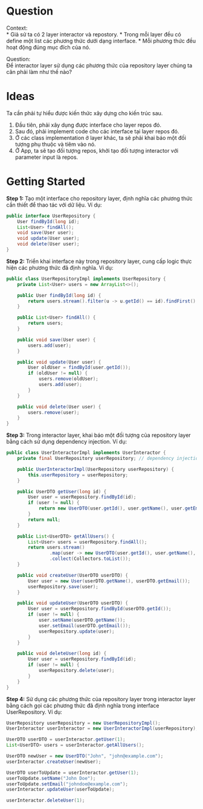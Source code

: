 # Question
Context:  
    * Giả sử ta có 2 layer interactor và repostory.
    * Trong mỗi layer đều có define một list các phương thức dưới dạng interface.
    * Mỗi phương thức đều hoạt động đúng mục đích của nó.

Question:  
    Để interactor layer sử dụng các phương thức của repository layer chúng ta cân phải làm như thế nào?

# Ideas
Ta cần phải tự hiểu được kiến thức xây dựng cho kiến trúc sau.
1. Đầu tiên, phải xây dụng được interface cho layer repos đó.
2. Sau đó, phải implement code cho các interface tại layer repos đó.
3. Ở các class implementation ở layer khác, ta sẽ phải khai báo một đối tượng phụ thuộc và tiêm vào nó.
4. Ở App, ta sẽ tạo đối tượng repos, khởi tạo đối tượng interactor với parameter input là repos.
# Getting Started
**Step 1:** Tạo một interface cho repository layer, định nghĩa các phương thức cần thiết để thao tác với dữ liệu. Ví dụ:
```java
public interface UserRepository {
    User findById(long id);
    List<User> findAll();
    void save(User user);
    void update(User user);
    void delete(User user);
}

```
**Step 2:** Triển khai interface này trong repository layer, cung cấp logic thực hiện các phương thức đã định nghĩa. Ví dụ:
```java
public class UserRepositoryImpl implements UserRepository {
    private List<User> users = new ArrayList<>();

    public User findById(long id) {
        return users.stream().filter(u -> u.getId() == id).findFirst().orElse(null);
    }

    public List<User> findAll() {
        return users;
    }

    public void save(User user) {
        users.add(user);
    }

    public void update(User user) {
        User oldUser = findById(user.getId());
        if (oldUser != null) {
            users.remove(oldUser);
            users.add(user);
        }
    }

    public void delete(User user) {
        users.remove(user);
    }
}

```
**Step 3:** Trong interactor layer, khai báo một đối tượng của repository layer bằng cách sử dụng dependency injection. Ví dụ:
```java
public class UserInteractorImpl implements UserInteractor {
    private final UserRepository userRepository; // dependency injection

    public UserInteractorImpl(UserRepository userRepository) {
        this.userRepository = userRepository;
    }

    public UserDTO getUser(long id) {
        User user = userRepository.findById(id);
        if (user != null) {
            return new UserDTO(user.getId(), user.getName(), user.getEmail());
        }
        return null;
    }

    public List<UserDTO> getAllUsers() {
        List<User> users = userRepository.findAll();
        return users.stream()
                .map(user -> new UserDTO(user.getId(), user.getName(), user.getEmail()))
                .collect(Collectors.toList());
    }

    public void createUser(UserDTO userDTO) {
        User user = new User(userDTO.getName(), userDTO.getEmail());
        userRepository.save(user);
    }

    public void updateUser(UserDTO userDTO) {
        User user = userRepository.findById(userDTO.getId());
        if (user != null) {
            user.setName(userDTO.getName());
            user.setEmail(userDTO.getEmail());
            userRepository.update(user);
        }
    }

    public void deleteUser(long id) {
        User user = userRepository.findById(id);
        if (user != null) {
            userRepository.delete(user);
        }
    }
}

```
**Step 4:** Sử dụng các phương thức của repository layer trong interactor layer bằng cách gọi các phương thức đã định nghĩa trong interface UserRepository. Ví dụ:
```java
UserRepository userRepository = new UserRepositoryImpl();
UserInteractor userInteractor = new UserInteractorImpl(userRepository);

UserDTO userDTO = userInteractor.getUser(1);
List<UserDTO> users = userInteractor.getAllUsers();

UserDTO newUser = new UserDTO("John", "john@example.com");
userInteractor.createUser(newUser);

UserDTO userToUpdate = userInteractor.getUser(1);
userToUpdate.setName("John Doe");
userToUpdate.setEmail("johndoe@example.com");
userInteractor.updateUser(userToUpdate);

userInteractor.deleteUser(1);
```
